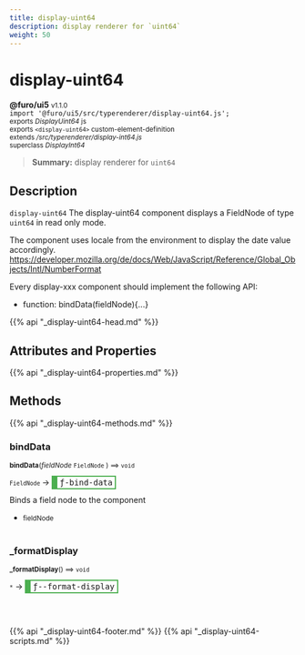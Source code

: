 ```yaml
---
title: display-uint64
description: display renderer for `uint64`
weight: 50
---
```


# display-uint64
**@furo/ui5** <small>v1.1.0</small>
<br>`import '@furo/ui5/src/typerenderer/display-uint64.js';`<small>
<br>exports *DisplayUint64* js
<br>exports `<display-uint64>` custom-element-definition
<br>extends */src/typerenderer/display-int64.js*
<br>superclass *DisplayInt64*</small>

> **Summary:** display renderer for `uint64`

## Description

`display-uint64`
The display-uint64 component displays a FieldNode of type `uint64` in read only mode.

The component uses locale from the environment to display the date value accordingly.
https://developer.mozilla.org/de/docs/Web/JavaScript/Reference/Global_Objects/Intl/NumberFormat

Every display-xxx component should implement the following API:
- function: bindData(fieldNode){...}

{{% api "_display-uint64-head.md" %}}

## Attributes and Properties
{{% api "_display-uint64-properties.md" %}}






## Methods
{{% api "_display-uint64-methods.md" %}}


### **bindData**
<small>**bindData**(*fieldNode* `FieldNode` ) ⟹ `void`</small>

<small>`FieldNode` </small> →
<span  style="border-width:2px 2px 2px 10px; border-style: solid;border-color:  rgb(76, 175, 80);font-family:monospace; padding:2px 4px;">ƒ-bind-data</span>

Binds a field node to the component

- <small>fieldNode </small>
<br><br>

### **_formatDisplay**
<small>**_formatDisplay**() ⟹ `void`</small>

<small>`*`</small> →
<span  style="border-width:2px 2px 2px 10px; border-style: solid;border-color:  rgb(76, 175, 80);font-family:monospace; padding:2px 4px;">ƒ--format-display</span>



<br><br>





{{% api "_display-uint64-footer.md" %}}
{{% api "_display-uint64-scripts.md" %}}
